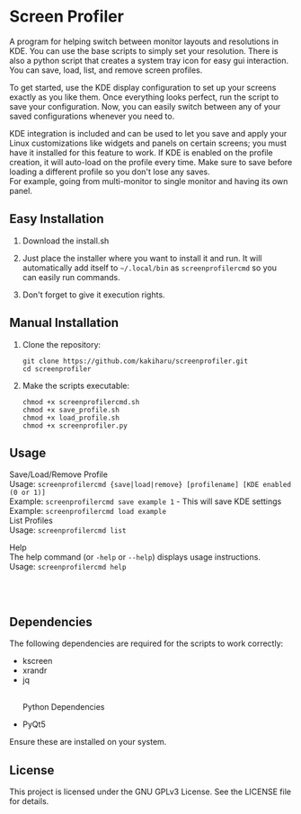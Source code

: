 <!DOCTYPE html>
<html lang="en">
<head>
    <meta charset="UTF-8">
    <meta name="viewport" content="width=device-width, initial-scale=1.0">
</head>
<body>
    <h1>Screen Profiler</h1>
    <p>A program for helping switch between monitor layouts and resolutions in KDE. You can use the base scripts to simply set your resolution.
    There is also a python script that creates a system tray icon for easy gui interaction. You can save, load, list, and remove screen profiles.</p>

  <p>To get started, use the KDE display configuration to set up your screens exactly as you like them. Once everything looks perfect, run the script to save your configuration. Now, you can easily switch between any of your saved configurations whenever you need to.</p>
  <p>KDE integration is included and can be used to let you save and apply your Linux customizations like widgets and panels on certain screens; you must have it installed for this feature to work. If KDE is enabled on the profile creation, it will auto-load on the profile every time. Make sure to save before loading a different profile so you don't lose any saves.
      <br>For example, going from multi-monitor to single monitor and having its own panel.<br>

  <h2>Easy Installation</h2>
  <ol>
      <li>
          <p>Download the install.sh</p>
      </li>
      <li>
          <p>Just place the installer where you want to install it and run. It will automatically add itself to <code>~/.local/bin</code> as <code>screenprofilercmd</code> so you can easily run commands.</p>
      </li>
      <li>
          <p>Don't forget to give it execution rights.</p>
      </li>
  </ol>

  <h2>Manual Installation</h2>
  <ol>
      <li>
          <p>Clone the repository:</p>
          <pre><code>git clone https://github.com/kakiharu/screenprofiler.git
cd screenprofiler</code></pre>
        </li>
        <li>
            <p>Make the scripts executable:</p>
            <pre><code>chmod +x screenprofilercmd.sh
chmod +x save_profile.sh
chmod +x load_profile.sh
chmod +x screenprofiler.py</code></pre>
        </li>
    </ol>

  <h2>Usage</h2>
  <p>Save/Load/Remove Profile<br>
      Usage: <code>screenprofilercmd {save|load|remove} [profilename] [KDE enabled (0 or 1)]</code><br>
      Example: <code>screenprofilercmd save example 1</code> - This will save KDE settings<br>
      Example: <code>screenprofilercmd load example</code><br>
  List Profiles<br>
      Usage: <code>screenprofilercmd list</code></p>
  <p>Help<br>
  The help command (or <code>-help</code> or <code>--help</code>) displays usage instructions.<br>
  Usage: <code>screenprofilercmd help</code></p>
  <br><br>

  <h2>Dependencies</h2>
  <p>The following dependencies are required for the scripts to work correctly:</p>
  <ul>
      <li>kscreen</li>
      <li>xrandr</li>
      <li>jq</li>
      <br>
      <p>Python Dependencies</p>
      <li>PyQt5</li>
  </ul>
  <p>Ensure these are installed on your system.</p>

  <h2>License</h2>
  <p>This project is licensed under the GNU GPLv3 License. See the LICENSE file for details.</p>
</body>
</html>
